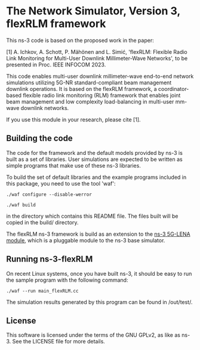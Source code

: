
The Network Simulator, Version 3, flexRLM framework
================================

This ns-3 code is based on the proposed work in the paper:

[1] A. Ichkov, A. Schott, P. Mähönen and L. Simić, 'flexRLM: Flexible Radio Link Monitoring for Multi-User Downlink Millimeter-Wave Networks', to be presented in Proc. IEEE INFOCOM 2023.

This code enables multi-user downlink millimeter-wave end-to-end network simulations utilizing 5G-NR standard-compliant beam management downlink operations. 
It is based on the flexRLM framework, a coordinator-based flexible radio link monitoring (RLM) framework that enables joint beam management and low complexity load-balancing in multi-user mm-wave downlink networks.

If you use this module in your research, please cite [1].

## Building the code
The code for the framework and the default models provided by ns-3 is built as a set of libraries. User simulations are expected to be written as simple programs that make use of these ns-3 libraries.

To build the set of default libraries and the example programs included in this package, you need to use the tool 'waf':

```shell
./waf configure --disable-werror
```
```shell
./waf build
```
in the directory which contains this README file. The files built will be copied in the build/ directory.

The flexRLM ns-3 framework is build as an extension to the [ns-3 5G-LENA module](https://github.com/QiuYukang/5G-LENA), which is a pluggable module to the ns-3 base simulator.

## Running ns-3-flexRLM
On recent Linux systems, once you have built ns-3, it should be easy to run the sample program with the following command:

```shell
./waf --run main_flexRLM.cc
```

The simulation results generated by this program can be found in /out/test/.

## License
This software is licensed under the terms of the GNU GPLv2, as like as ns-3. See the LICENSE file for more details.

